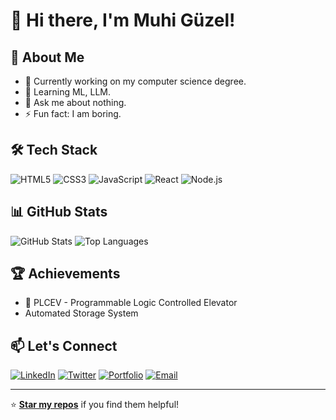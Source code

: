 # 👋 Hi there, I'm Muhi Güzel! 

## 🚀 About Me

- 🔭 Currently working on my computer science degree.
- 🌱 Learning ML, LLM.
- 💬 Ask me about nothing.
- ⚡ Fun fact: I am boring.

## 🛠️ Tech Stack
![HTML5](https://img.shields.io/badge/html5-%23E34F26.svg?style=for-the-badge&logo=html5&logoColor=white)
![CSS3](https://img.shields.io/badge/css3-%231572B6.svg?style=for-the-badge&logo=css3&logoColor=white)
![JavaScript](https://img.shields.io/badge/javascript-%23323330.svg?style=for-the-badge&logo=javascript&logoColor=%23F7DF1E)
![React](https://img.shields.io/badge/react-%2361DAFB.svg?style=for-the-badge&logo=react&logoColor=black)
![Node.js](https://img.shields.io/badge/node.js-%2343853D.svg?style=for-the-badge&logo=node.js&logoColor=white)

## 📊 GitHub Stats
![GitHub Stats](https://github-readme-stats.vercel.app/api?username=muhiguezel&show_icons=true&theme=radical)
![Top Languages](https://github-readme-stats.vercel.app/api/top-langs/?username=muhiguezel&layout=compact&theme=radical)

## 🏆 Achievements
- 🚀 PLCEV - Programmable Logic Controlled Elevator
- Automated Storage System


## 📫 Let's Connect
[![LinkedIn](https://img.shields.io/badge/-LinkedIn-blue?style=for-the-badge&logo=linkedin&logoColor=white)](https://linkedin.com/in/yourprofile)
[![Twitter](https://img.shields.io/badge/-Twitter-1DA1F2?style=for-the-badge&logo=twitter&logoColor=white)](https://twitter.com/yourhandle)
[![Portfolio](https://img.shields.io/badge/-Portfolio-black?style=for-the-badge&logo=web&logoColor=white)](https://yourportfolio.com)
[![Email](https://img.shields.io/badge/-Email-D14836?style=for-the-badge&logo=gmail&logoColor=white)](mailto:youremail@example.com)

---

⭐️ **[Star my repos](https://github.com/your-username?tab=repositories)** if you find them helpful!
